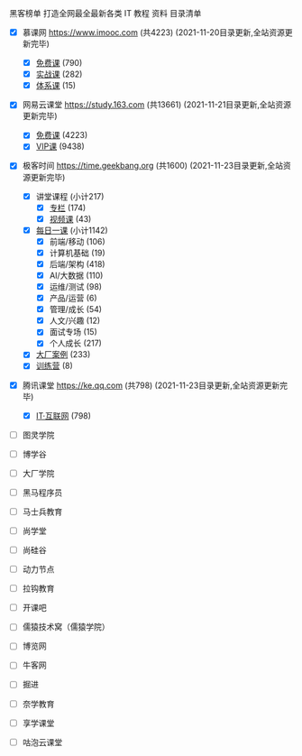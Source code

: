 黑客榜单 打造全网最全最新各类 IT 教程 资料 目录清单



- [x] 慕课网 https://www.imooc.com (共4223) (2021-11-20目录更新,全站资源更新完毕)
  - [x] [免费课](./imooc/free.md) (790)
  - [x] [实战课](./imooc/shizhan.md) (282)
  - [x] [体系课](./imooc/tixi.md) (15)
- [x] 网易云课堂 https://study.163.com (共13661) (2021-11-21目录更新,全站资源更新完毕)
  - [x] [免费课](./study163/free.md) (4223)
  - [x] [VIP课](./study163/vip.md) (9438)
- [x] 极客时间 https://time.geekbang.org (共1600) (2021-11-23目录更新,全站资源更新完毕)
  - [x] 讲堂课程 (小计217)
    - [x] [专栏](./jikeshijian/zhuanlan.md) (174)
    - [x] [视频课](./jikeshijian/shipin.md) (43)
  - [x] [每日一课](./jikeshijian/dailylesson.md) (小计1142)
    - [x] 前端/移动 (106)
    - [x] 计算机基础 (19)
    - [x] 后端/架构 (418)
    - [x] AI/大数据 (110)
    - [x] 运维/测试 (98)
    - [x] 产品/运营 (6)
    - [x] 管理/成长 (54)
    - [x] 人文/兴趣 (12)
    - [x] 面试专场 (15)
    - [x] 个人成长 (217)
  - [x] [大厂案例](./jikeshijian/dachanganli.md) (233)
  - [x] [训练营](./jikeshijian/xunlianying.md) (8)
- [x] 腾讯课堂 https://ke.qq.com (共798) (2021-11-23目录更新,全站资源更新完毕)
  - [x] [IT·互联网](./keqq/ithulianwang.md) (798)
- [ ] 图灵学院
- [ ] 博学谷
- [ ] 大厂学院
- [ ] 黑马程序员
- [ ] 马士兵教育
- [ ] 尚学堂
- [ ] 尚硅谷
- [ ] 动力节点
- [ ] 拉钩教育
- [ ] 开课吧
- [ ] 儒猿技术窝（儒猿学院）
- [ ] 博览网
- [ ] 牛客网
- [ ] 掘进

- [ ] 奈学教育
- [ ] 享学课堂
- [ ] 咕泡云课堂
